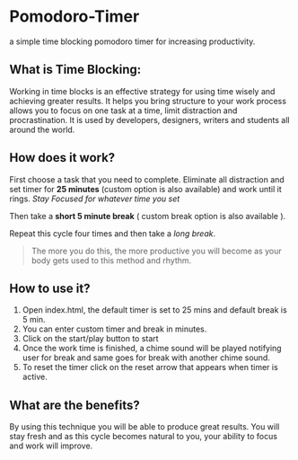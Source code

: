 # Pomodoro-Timer
a simple time blocking pomodoro timer for increasing productivity.


## What is Time Blocking:
Working in time blocks is an effective strategy for using time wisely and achieving greater results.
It helps you bring structure to your work process allows you to focus on one task at a time, limit distraction and procrastination.
It is used by developers, designers, writers and students all around the world.

## How does it work?
First choose a task that you need to complete. 
Eliminate all distraction and set timer for **25 minutes** (custom option is also available) and work until it rings.
*Stay Focused for whatever time you set*

Then take a **short 5 minute break** ( custom break option is also available ).

Repeat this cycle four times and then take a *long break*.

> The more you do this, the more productive you will become as your body gets used to this method and rhythm.

## How to use it?
1. Open index.html, the default timer is set to 25 mins and default break is 5 min.
2. You can enter custom timer and break in minutes.
3. Click on the start/play button to start
4. Once the work time is finished, a chime sound will be played notifying user for break and same goes for break with another chime sound.
5. To reset the timer click on the reset arrow that appears when timer is active.

## What are the benefits?

By using this technique you will be able to produce great results. 
You will stay fresh and as this cycle becomes natural to you, your ability to focus and work will improve.
